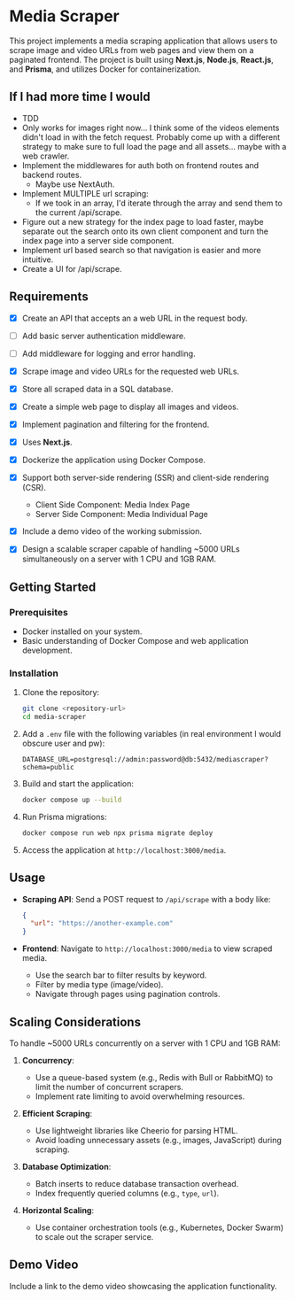 # Media Scraper

This project implements a media scraping application that allows users to scrape image and video URLs from web pages and view them on a paginated frontend. The project is built using **Next.js**, **Node.js**, **React.js**, and **Prisma**, and utilizes Docker for containerization.

## If I had more time I would

- TDD
- Only works for images right now... I think some of the videos elements didn't load in with the fetch request. Probably come up with a different strategy to make sure to full load the page and all assets... maybe with a web crawler.
- Implement the middlewares for auth both on frontend routes and backend routes.
  - Maybe use NextAuth.
- Implement MULTIPLE url scraping:
  - If we took in an array, I'd iterate through the array and send them to the current /api/scrape.
- Figure out a new strategy for the index page to load faster, maybe separate out the search onto its own client component and turn the index page into a server side component.
- Implement url based search so that navigation is easier and more intuitive.
- Create a UI for /api/scrape.

## Requirements

- [x] Create an API that accepts an a web URL in the request body.
- [ ] Add basic server authentication middleware.
- [ ] Add middleware for logging and error handling.
- [x] Scrape image and video URLs for the requested web URLs.
- [x] Store all scraped data in a SQL database.
- [x] Create a simple web page to display all images and videos.
- [x] Implement pagination and filtering for the frontend.
- [x] Uses **Next.js**.
- [x] Dockerize the application using Docker Compose.
- [x] Support both server-side rendering (SSR) and client-side rendering (CSR).

  - Client Side Component: Media Index Page
  - Server Side Component: Media Individual Page

- [x] Include a demo video of the working submission.
- [x] Design a scalable scraper capable of handling ~5000 URLs simultaneously on a server with 1 CPU and 1GB RAM.

## Getting Started

### Prerequisites

- Docker installed on your system.
- Basic understanding of Docker Compose and web application development.

### Installation

1. Clone the repository:

   ```bash
   git clone <repository-url>
   cd media-scraper
   ```

2. Add a `.env` file with the following variables (in real environment I would obscure user and pw):

   ```env
   DATABASE_URL=postgresql://admin:password@db:5432/mediascraper?schema=public
   ```

3. Build and start the application:

   ```bash
   docker compose up --build
   ```

4. Run Prisma migrations:

   ```bash
   docker compose run web npx prisma migrate deploy
   ```

5. Access the application at `http://localhost:3000/media`.

## Usage

- **Scraping API**: Send a POST request to `/api/scrape` with a body like:

  ```json
  {
    "url": "https://another-example.com"
  }
  ```

- **Frontend**: Navigate to `http://localhost:3000/media` to view scraped media.
  - Use the search bar to filter results by keyword.
  - Filter by media type (image/video).
  - Navigate through pages using pagination controls.

## Scaling Considerations

To handle ~5000 URLs concurrently on a server with 1 CPU and 1GB RAM:

1. **Concurrency**:

   - Use a queue-based system (e.g., Redis with Bull or RabbitMQ) to limit the number of concurrent scrapers.
   - Implement rate limiting to avoid overwhelming resources.

2. **Efficient Scraping**:

   - Use lightweight libraries like Cheerio for parsing HTML.
   - Avoid loading unnecessary assets (e.g., images, JavaScript) during scraping.

3. **Database Optimization**:

   - Batch inserts to reduce database transaction overhead.
   - Index frequently queried columns (e.g., `type`, `url`).

4. **Horizontal Scaling**:
   - Use container orchestration tools (e.g., Kubernetes, Docker Swarm) to scale out the scraper service.

## Demo Video

Include a link to the demo video showcasing the application functionality.
